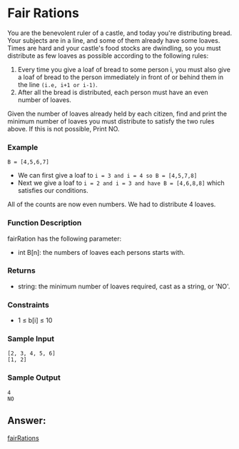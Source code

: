 # Fair Rations
You are the benevolent ruler of a castle, and today you're distributing bread. Your subjects are in a line, and some of them already have some loaves. Times are hard and your castle's food stocks are dwindling, so you must distribute as few loaves as possible according to the following rules:
1. Every time you give a loaf of bread to some person i, you must also give a loaf of bread to the person immediately in front of or behind them in the line `(i.e, i+1 or i-1)`.
2. After all the bread is distributed, each person must have an even number of loaves.

Given the number of loaves already held by each citizen, find and print the minimum number of loaves you must distribute to satisfy the two rules above. If this is not possible, Print NO.

### Example
`B = [4,5,6,7]`
* We can first give a loaf to `i = 3 and i = 4 so B = [4,5,7,8]`
* Next we give a loaf to `i = 2 and i = 3 and have B = [4,6,8,8]` which satisfies our conditions.
  
All of the counts are now even numbers. We had to distribute 4 loaves.

### Function Description
fairRation has the following parameter:
* int B[n]: the numbers of loaves each persons starts with.

### Returns
* string: the minimum number of loaves required, cast as a string, or 'NO'.

### Constraints
* 1 ≤ b[i] ≤ 10
  
### Sample Input
    [2, 3, 4, 5, 6]
    [1, 2]

### Sample Output
    4
    NO

## Answer:

[fairRations](https://github.com/AbhilashTUofficial/Problem-Solving/blob/master/FairRations/ANSWER/fairRations.py)

